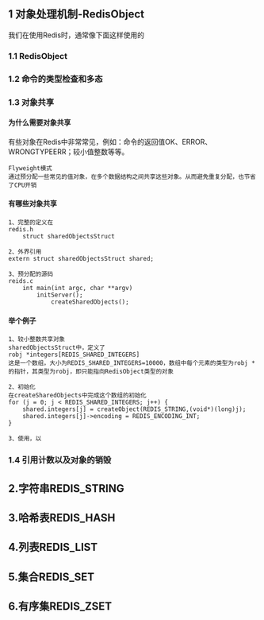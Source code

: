 
## 1 对象处理机制-RedisObject
我们在使用Redis时，通常像下面这样使用的

### 1.1 RedisObject

### 1.2 命令的类型检查和多态

### 1.3 对象共享
#### 为什么需要对象共享
有些对象在Redis中非常常见，例如：命令的返回值OK、ERROR、WRONGTYPEERR；较小值整数等等。
``` 
Flyweight模式
通过预分配一些常见的值对象，在多个数据结构之间共享这些对象。从而避免重复分配，也节省了CPU开销
```
#### 有哪些对象共享
```
1、完整的定义在
redis.h
    struct sharedObjectsStruct 

2、外界引用
extern struct sharedObjectsStruct shared;

3、预分配的源码
reids.c 
    int main(int argc, char **argv)
        initServer();
            createSharedObjects();
```

#### 举个例子
```
1、较小整数共享对象
sharedObjectsStruct中，定义了
robj *integers[REDIS_SHARED_INTEGERS]
这是一个数组，大小为REDIS_SHARED_INTEGERS=10000，数组中每个元素的类型为robj *的指针，其类型为robj，即只能指向RedisObject类型的对象

2、初始化
在createSharedObjects中完成这个数组的初始化
for (j = 0; j < REDIS_SHARED_INTEGERS; j++) {
    shared.integers[j] = createObject(REDIS_STRING,(void*)(long)j);
    shared.integers[j]->encoding = REDIS_ENCODING_INT;
}

3、使用，以
```


### 1.4 引用计数以及对象的销毁


## 2.字符串REDIS_STRING

## 3.哈希表REDIS_HASH

## 4.列表REDIS_LIST

## 5.集合REDIS_SET

## 6.有序集REDIS_ZSET